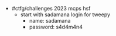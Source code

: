 - #ctfg/challenges 2023 mcps hsf
	- start with sadamana login for tweepy
		- name: sadamana
		- password:  s4d4m4n4